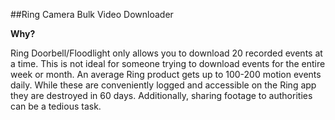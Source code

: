 ##Ring Camera Bulk Video Downloader

**Why?**

Ring Doorbell/Floodlight only allows you to download 20 recorded events at a time. 
This is not ideal for someone trying to download events for the entire week or month. An average Ring product
gets up to 100-200 motion events daily. While these are conveniently logged and accessible on the Ring app 
they are destroyed in 60 days.
Additionally, sharing footage to authorities can be a tedious task.
